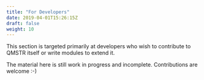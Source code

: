 ```yaml
---
title: "For Developers"
date: 2019-04-01T15:26:15Z
draft: false
weight: 10
---
```


This section is targeted primarily at developers who wish to
contribute to QMSTR itself or write modules to extend it.

The material here is still work in progress and
incomplete. Contributions are welcome :-)
